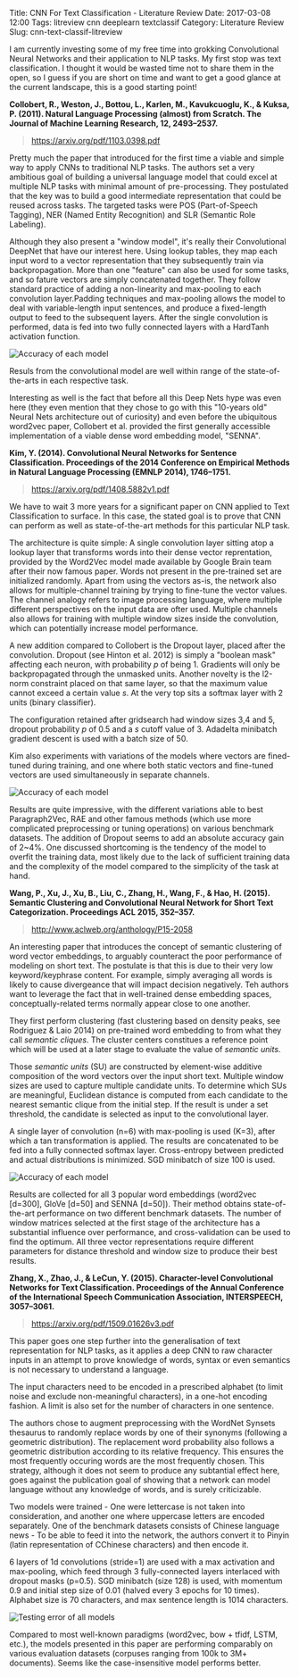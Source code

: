 Title: CNN For Text Classification - Literature Review
Date: 2017-03-08 12:00
Tags: litreview cnn deeplearn textclassif
Category: Literature Review
Slug: cnn-text-classif-litreview

I am currently investing some of my free time into grokking Convolutional Neural Networks and their application to NLP tasks. My first stop was text classification. I thought it would be wasted time not to share them in the open, so I guess if you are short on time and want to get a good glance at the current landscape, this is a good starting point!

**Collobert, R., Weston, J., Bottou, L., Karlen, M., Kavukcuoglu, K., & Kuksa, P. (2011). Natural Language Processing (almost) from Scratch. The Journal of Machine Learning Research, 12, 2493–2537.**

> https://arxiv.org/pdf/1103.0398.pdf

Pretty much the paper that introduced for the first time a viable and simple way to apply CNNs to traditional NLP tasks. The authors set a very ambitious goal of building a universal language model that could excel at multiple NLP tasks with minimal amount of pre-processing. They postulated that the key was to build a good intermediate representation that could be reused across tasks. The targeted tasks were POS (Part-of-Speech Tagging), NER (Named Entity Recognition) and SLR (Semantic Role Labeling). 

Although they also present a "window model", it's really their Convolutional DeepNet that have our interest here. Using lookup tables, they map each input word to a vector representation that they subsequently train via backpropagation. More than one "feature" can also be used for some tasks, and so fature vectors are simply concatenated together. They follow standard practice of adding a non-linearity and max-pooling to each convolution layer.Padding techniques and max-pooling allows the model to deal with variable-length input sentences, and produce a fixed-length output to feed to the subsequent layers. After the single convolution is performed, data is fed into two fully connected layers with a HardTanh activation function.

![Accuracy of each model]({attach}/images/cnn-text-classif-litreview-3.png)

Resuls from the convolutional model are well within range of the state-of-the-arts in each respective task.

Interesting as well is the fact that before all this Deep Nets hype was even here (they even mention that they chose to go with this "10-years old" Neural Nets architecture out of curiosity) and even before the ubiquitous word2vec paper, Collobert et al. provided the first generally accessible implementation of a viable dense word embedding model, "SENNA".

**Kim, Y. (2014). Convolutional Neural Networks for Sentence Classification. Proceedings of the 2014 Conference on Empirical Methods in Natural Language Processing (EMNLP 2014), 1746–1751.**

> https://arxiv.org/pdf/1408.5882v1.pdf

We have to wait 3 more years for a significant paper on CNN applied to Text Classification to surface. In this case, the stated goal is to prove that CNN can perform as well as state-of-the-art methods for this particular NLP task.

The architecture is quite simple: A single convolution layer sitting atop a lookup layer that transforms words into their dense vector reprentation, provided by the Word2Vec model made available by Google Brain team after their now famous paper. Words not present in the pre-trained set are initialized randomly. Apart from using the vectors as-is, the network also allows for multiple-channel training by trying to fine-tune the vector values. The channel analogy refers to image processing language, where multiple different perspectives on the input data are ofter used. Multiple channels also allows for training with multiple window sizes inside the convolution, which can potentially increase model performance.

A new addition compared to Collobert is the Dropout layer, placed after the convolution. Dropout (see Hinton et al. 2012) is simply a "boolean mask" affecting each neuron, with probability _p_ of being 1. Gradients will only be backpropagated through the unmasked units. Another novelty is the l2-norm constraint placed on that same layer, so that the maximum value cannot exceed a certain value _s_. At the very top sits a softmax layer with 2 units (binary classifier).

The configuration retained after gridsearch had window sizes 3,4 and 5, dropout probability _p_ of 0.5 and a _s_ cutoff value of 3. Adadelta minibatch gradient descent is used with a batch size of 50.

Kim also experiments with variations of the models where vectors are fined-tuned during training, and one where both static vectors and fine-tuned vectors are used simultaneously in separate channels.

![Accuracy of each model]({attach}/images/cnn-text-classif-litreview-4.png)

Results are quite impressive, with the different variations able to best Paragraph2Vec, RAE and other famous methods (which use more complicated preprocessing or tuning operations) on various benchmark datasets. The addition of Dropout seems to add an absolute accuracy gain of 2~4%. One discussed shortcoming is the tendency of the model to overfit the training data, most likely due to the lack of sufficient training data and the complexity of the model compared to the simplicity of the task at hand.


**Wang, P., Xu, J., Xu, B., Liu, C., Zhang, H., Wang, F., & Hao, H. (2015). Semantic Clustering and Convolutional Neural Network for Short Text Categorization. Proceedings ACL 2015, 352–357.**

> http://www.aclweb.org/anthology/P15-2058

An interesting paper that introduces the concept of semantic clustering of word vector embeddings, to arguably counteract the poor performance of modeling on short text. The postulate is that this is due to their very low keyword/keyphrase content. For example, simply averaging all words is likely to cause divergeance that will impact decision negatively. Teh authors want to leverage the fact that in well-trained dense embedding spaces, conceptually-related terms normally appear close to one another.

They first perform clustering (fast clustering based on density peaks, see Rodriguez & Laio 2014) on pre-trained word embedding to from what they call _semantic cliques_. The cluster centers constitues a reference point which will be used at a later stage to evaluate the value of _semantic units_.

Those _semantic units_ (SU) are constructed by element-wise additive composition of the word vectors over the input short text. Multiple window sizes are used to capture multiple candidate units. To determine which SUs are meaningful, Euclidean distance is computed from each candidate to the nearest semantic clique from the initial step. If the result is under a set threshold, the candidate is selected as input to the convolutional layer.

A single layer of convolution (n=6) with max-pooling is used (K=3), after which a tan transformation is applied. The results are concatenated to be fed into a fully connected softmax layer. Cross-entropy between predicted and actual distributions is minimized. SGD minibatch of size 100 is used.

![Accuracy of each model]({attach}/images/cnn-text-classif-litreview-5.png)

Results are collected for all 3 popular word embeddings (word2vec [d=300], GloVe [d=50] and SENNA [d=50]). Their method obtains state-of-the-art performance on two different benchmark datasets. The number of window matrices selected at the first stage of the architecture has a substantial influence over performance, and cross-validation can be used to find the optimum. All three vector representations require different parameters for distance threshold and window size to produce their best results.


**Zhang, X., Zhao, J., & LeCun, Y. (2015). Character-level Convolutional Networks for Text Classification. Proceedings of the Annual Conference of the International Speech Communication Association, INTERSPEECH, 3057–3061.**

> https://arxiv.org/pdf/1509.01626v3.pdf

This paper goes one step further into the generalisation of text representation for NLP tasks, as it applies a deep CNN to raw character inputs in an attempt to prove knowledge of words, syntax or even semantics is not necessary to understand a language.

The input characters need to be encoded in a prescribed alphabet (to limit noise and exclude non-meaningful characters), in a one-hot encoding fashion. A limit is also set for the number of characters in one sentence.

The authors chose to augment preprocessing with the WordNet Synsets thesaurus to randomly replace words by one of their synonyms (following a geometric distribution). The replacement word probability also follows a geometric distribution according to its relative frequency. This ensures the most frequently occuring words are the most frequently chosen. This strategy, although it does not seem to produce any subtantial effect here, goes against the publication goal of showing that a network can model language without any knowledge of words, and is surely criticizable.

Two models were trained - One were lettercase is not taken into consideration, and another one where uppercase letters are encoded separately. One of the benchmark datasets consists of Chinese language news - To be able to feed it into the network, the authors convert it to Pinyin (latin representation of CChinese characters) and then encode it.

6 layers of 1d convolutions (stride=1) are used with a max activation and max-pooling, which feed through 3 fully-connected layers interlaced with dropout masks (p=0.5). SGD minibatch (size 128) is used, with momentum 0.9 and initial step size of 0.01 (halved every 3 epochs for 10 times). Alphabet size is 70 characters, and max sentence length is 1014 characters.

![Testing error of all models]({attach}/images/cnn-text-classif-litreview-6.png)

Compared to most well-known paradigms (word2vec, bow + tfidf, LSTM, etc.), the models presented in this paper are performing comparably on various evaluation datasets (corpuses ranging from 100k to 3M+ documents). Seems like the case-insensitive model performs better.
